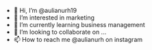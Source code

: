 - 👋 Hi, I’m @aulianurh19
- 👀 I’m interested in marketing
- 🌱 I’m currently learning business management
- 💞️ I’m looking to collaborate on ...
- 📫 How to reach me @aulianurh on instagram

<!---
aulianurh19/aulianurh19 is a ✨ special ✨ repository because its `README.md` (this file) appears on your GitHub profile.
You can click the Preview link to take a look at your changes.
--->

